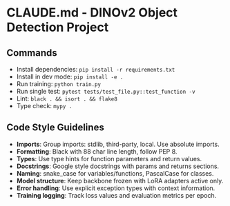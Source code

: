 # CLAUDE.md - DINOv2 Object Detection Project

## Commands
- Install dependencies: `pip install -r requirements.txt`
- Install in dev mode: `pip install -e .`
- Run training: `python train.py`
- Run single test: `pytest tests/test_file.py::test_function -v`
- Lint: `black . && isort . && flake8`
- Type check: `mypy .`

## Code Style Guidelines
- **Imports**: Group imports: stdlib, third-party, local. Use absolute imports.
- **Formatting**: Black with 88 char line length, follow PEP 8.
- **Types**: Use type hints for function parameters and return values.
- **Docstrings**: Google style docstrings with params and returns sections.
- **Naming**: snake_case for variables/functions, PascalCase for classes.
- **Model structure**: Keep backbone frozen with LoRA adapters active only.
- **Error handling**: Use explicit exception types with context information.
- **Training logging**: Track loss values and evaluation metrics per epoch.